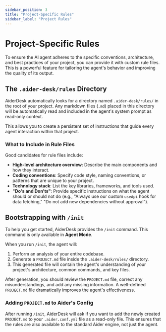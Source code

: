 ```yaml
---
sidebar_position: 3
title: "Project-Specific Rules"
sidebar_label: "Project Rules"
---
```


# Project-Specific Rules

To ensure the AI agent adheres to the specific conventions, architecture, and best practices of your project, you can provide it with custom rule files. This is a powerful feature for tailoring the agent's behavior and improving the quality of its output.

## The `.aider-desk/rules` Directory

AiderDesk automatically looks for a directory named `.aider-desk/rules/` in the root of your project. Any markdown files (`.md`) placed in this directory will be automatically read and included in the agent's system prompt as read-only context.

This allows you to create a persistent set of instructions that guide every agent interaction within that project.

### What to Include in Rule Files

Good candidates for rule files include:
- **High-level architecture overview**: Describe the main components and how they interact.
- **Coding conventions**: Specify code style, naming conventions, or patterns that are unique to your project.
- **Technology stack**: List the key libraries, frameworks, and tools used.
- **"Do's and Don'ts"**: Provide specific instructions on what the agent should or should not do (e.g., "Always use our custom `useApi` hook for data fetching," "Do not add new dependencies without approval").

## Bootstrapping with `/init`

To help you get started, AiderDesk provides the `/init` command. This command is only available in **Agent Mode**.

When you run `/init`, the agent will:
1.  Perform an analysis of your entire codebase.
2.  Generate a `PROJECT.md` file inside the `.aider-desk/rules/` directory.
3.  This generated file will contain the agent's understanding of your project's architecture, common commands, and key files.

After generation, you should review the `PROJECT.md` file, correct any misunderstandings, and add any missing information. A well-defined `PROJECT.md` file dramatically improves the agent's effectiveness.

### Adding `PROJECT.md` to Aider's Config

After running `/init`, AiderDesk will ask if you want to add the newly created `PROJECT.md` to your `.aider.conf.yml` file as a read-only file. This ensures that the rules are also available to the standard Aider engine, not just the agent.
